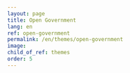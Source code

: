 ```yaml
---
layout: page
title: Open Government
lang: en
ref: open-government
permalink: /en/themes/open-government
image:
child_of_ref: themes
order: 5
---
```

